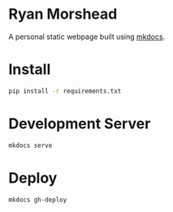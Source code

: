 # Ryan Morshead

A personal static webpage built using [mkdocs](https://www.mkdocs.org/).


# Install

```bash
pip install -r requirements.txt
```


# Development Server

```bash
mkdocs serve
```


# Deploy

```bash
mkdocs gh-deploy
```
